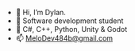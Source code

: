- 👋 Hi, I’m Dylan.
- 👀 Software development student
- 🌱 C#, C++, Python, Unity & Godot
- 📫 MeloDev484b@gmail.com

<!---
MeloneDev/MeloneDev is a ✨ special ✨ repository because its `README.md` (this file) appears on your GitHub profile.
You can click the Preview link to take a look at your changes.
--->
